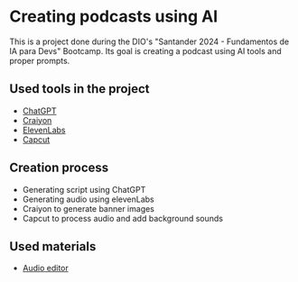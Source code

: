 
# Creating podcasts using AI


This is a project done during the DIO's "Santander 2024 - Fundamentos de IA para Devs" Bootcamp. Its goal is creating a podcast using AI tools and proper prompts.

## Used tools in the project

- [ChatGPT](https://chat.openai.com/) 
- [Craiyon](https://www.craiyon.com)
- [ElevenLabs](https://beta.elevenlabs.io/)
- [Capcut](https://www.capcut.com/pt-br/)

## Creation process

- Generating script using ChatGPT
- Generating audio using elevenLabs
- Craiyon to generate banner images
- Capcut to process audio and add background sounds

## Used materials

- [Audio editor](https://www.capcut.com/editor?from_page=landing_page&__action_from=picture_V%C3%ADdeos%20profissionais%20em%20minutos,%20n%C3%A3o%20em%20horas.)


